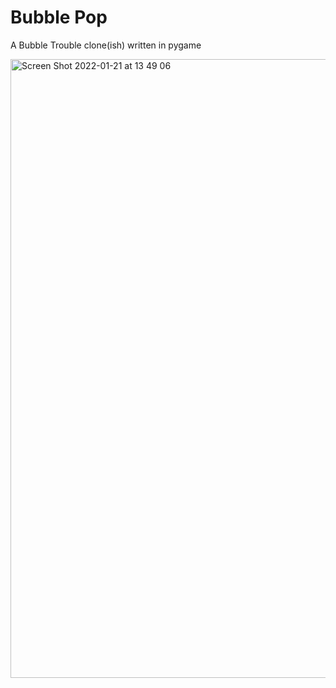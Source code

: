 <h1> Bubble Pop </h1>

<p> A Bubble Trouble clone(ish) written in pygame</p>

<img width="990" alt="Screen Shot 2022-01-21 at 13 49 06" src="https://user-images.githubusercontent.com/46279069/150514624-901b3785-bf7e-4491-9b23-21a76ec9ca85.png">
